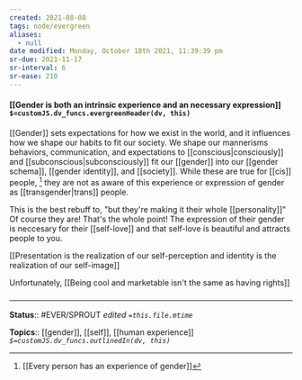 ```yaml
---
created: 2021-08-08
tags: node/evergreen
aliases:
  - null
date modified: Monday, October 18th 2021, 11:39:39 pm
sr-due: 2021-11-17
sr-interval: 6
sr-ease: 210
---
```


#### [[Gender is both an intrinsic experience and an necessary expression]] `$=customJS.dv_funcs.evergreenHeader(dv, this)`

[[Gender]] sets expectations for how we exist in the world, and it influences how we shape our habits to fit our society. We shape our mannerisms behaviors, communication, and expectations to [[conscious|consciously]] and [[subconscious|subconsciously]] fit our [[gender]] into our [[gender schema]], [[gender identity]], and [[society]]. While these are true for [[cis]] people, [^1] they are not as aware of this experience or expression of gender as [[transgender|trans]] people. 

[^1]:  [[Every person has an experience of gender]]

This is the best rebuff to, "but they're making it their whole [[personality]]" Of course they are! That's the whole point! The expression of their gender is neccesary for their [[self-love]] and that self-love is beautiful and attracts people to you. 

[[Presentation is the realization of our self-perception and identity is the realization of our self-image]] 

Unfortunately, [[Being cool and marketable isn't the same as having rights]]


### <hr class="footnote"/>

**Status**:: #EVER/SPROUT
*edited `=this.file.mtime`*

**Topics**:: [[gender]], [[self]], [[human experience]]
*`$=customJS.dv_funcs.outlinedIn(dv, this)`*
